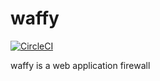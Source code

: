 # waffy

[![CircleCI](https://circleci.com/gh/unerror/waffy/tree/master.svg?style=svg&circle-token=b6c6b1913e00183cb94c4e7233ce3850547b92f3)](https://circleci.com/gh/unerror/waffy/tree/master)

waffy is a web application firewall
